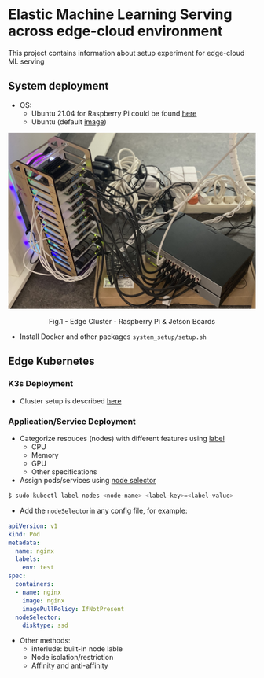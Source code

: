 # Elastic Machine Learning Serving across edge-cloud environment

This project contains information about setup experiment for edge-cloud ML serving
## System deployment
- OS: 
  - Ubuntu 21.04 for Raspberry Pi could be found [here](https://ubuntu.com/download/raspberry-pi/thank-you?version=21.04&architecture=server-arm64+raspi)
  - Ubuntu (default [image](https://developer.nvidia.com/jetson-nano-sd-card-image))

<p align = "center">
<img src = "../documents/img/k3s_edge.jpg">
</p>
<p align = "center">
Fig.1 - Edge Cluster - Raspberry Pi & Jetson Boards
</p>

- Install Docker and other packages `system_setup/setup.sh`
## Edge Kubernetes
### K3s Deployment
- Cluster setup is described [here](https://version.aalto.fi/gitlab/aaltosea/edge-ai-testbeds/-/tree/master/Rasp-k3s)
### Application/Service Deployment
  - Categorize resouces (nodes) with different features using [label](https://kubernetes.io/docs/concepts/overview/working-with-objects/labels/)  
    - CPU
    - Memory
    - GPU
    - Other specifications
  - Assign pods/services using [node selector](https://kubernetes.io/docs/concepts/scheduling-eviction/assign-pod-node/)

```sh
$ sudo kubectl label nodes <node-name> <label-key>=<label-value>
```
  - Add the `nodeSelector`in any config file, for example:

```yaml
apiVersion: v1
kind: Pod
metadata:
  name: nginx
  labels:
    env: test
spec:
  containers:
  - name: nginx
    image: nginx
    imagePullPolicy: IfNotPresent
  nodeSelector:
    disktype: ssd
```
  - Other methods: 
    - interlude: built-in node lable
    - Node isolation/restriction
    - Affinity and anti-affinity

